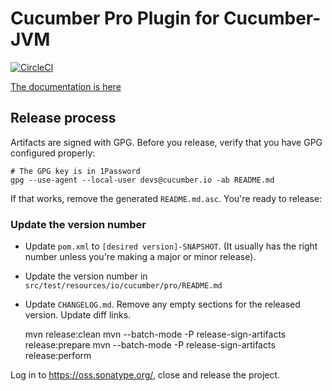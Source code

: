 # Cucumber Pro Plugin for Cucumber-JVM

[![CircleCI](https://circleci.com/gh/cucumber-ltd/cucumber-pro-plugin-jvm.svg?style=svg)](https://circleci.com/gh/cucumber-ltd/cucumber-pro-plugin-jvm)

[The documentation is here](https://app.cucumber.pro/projects/cucumber-pro-plugin-jvm)

## Release process

Artifacts are signed with GPG. Before you release, verify that you have
GPG configured properly:

    # The GPG key is in 1Password
    gpg --use-agent --local-user devs@cucumber.io -ab README.md

If that works, remove the generated `README.md.asc`. You're ready to release:

### Update the version number

* Update `pom.xml` to `[desired version]-SNAPSHOT`. (It usually has the right number unless you're making a major or minor release).
* Update the version number in `src/test/resources/io/cucumber/pro/README.md`
* Update `CHANGELOG.md`. Remove any empty sections for the released version. Update diff links.

    mvn release:clean
    mvn --batch-mode -P release-sign-artifacts release:prepare
    mvn --batch-mode -P release-sign-artifacts release:perform

Log in to https://oss.sonatype.org/, close and release the project.
